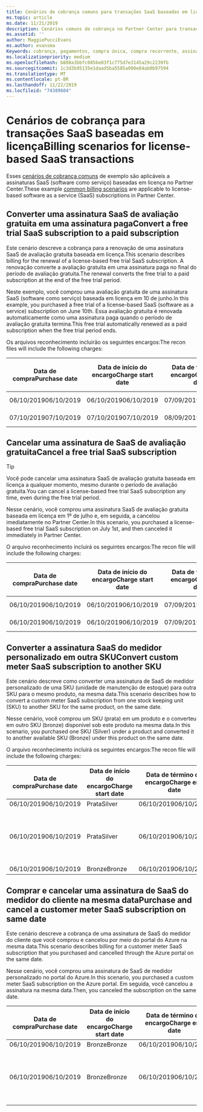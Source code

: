 ```yaml
---
title: Cenários de cobrança comuns para transações SaaS baseadas em licença | Centro de parceiros
ms.topic: article
ms.date: 11/21/2019
description: Cenários comuns de cobrança no Partner Center para transações SaaS baseadas em licença.
ms.assetid: ''
author: MaggiePucciEvans
ms.author: evansma
Keywords: cobrança, pagamentos, compra única, compra recorrente, assinaturas, estações
ms.localizationpriority: medium
ms.openlocfilehash: b808a3bbfc0856e03f1c775d7e3145a29c2239fb
ms.sourcegitcommit: 1c3d3b95135e1daad5ba5585a090e84ab0b97594
ms.translationtype: MT
ms.contentlocale: pt-BR
ms.lasthandoff: 11/22/2019
ms.locfileid: "74389604"
---
```

# <a name="billing-scenarios-for-license-based-saas-transactions"></a><span data-ttu-id="2a565-104">Cenários de cobrança para transações SaaS baseadas em licença</span><span class="sxs-lookup"><span data-stu-id="2a565-104">Billing scenarios for license-based SaaS transactions</span></span>

<span data-ttu-id="2a565-105">Esses [cenários de cobrança comuns](common-billing-scenarios.md) de exemplo são aplicáveis a assinaturas SaaS (software como serviço) baseadas em licença no Partner Center.</span><span class="sxs-lookup"><span data-stu-id="2a565-105">These example [common billing scenarios](common-billing-scenarios.md) are applicable to license-based software as a service (SaaS) subscriptions in Partner Center.</span></span>

## <a name="convert-a-free-trial-saas-subscription-to-a-paid-subscription"></a><span data-ttu-id="2a565-106">Converter uma assinatura SaaS de avaliação gratuita em uma assinatura paga</span><span class="sxs-lookup"><span data-stu-id="2a565-106">Convert a free trial SaaS subscription to a paid subscription</span></span>

<span data-ttu-id="2a565-107">Este cenário descreve a cobrança para a renovação de uma assinatura SaaS de avaliação gratuita baseada em licença.</span><span class="sxs-lookup"><span data-stu-id="2a565-107">This scenario describes billing for the renewal of a license-based free trial SaaS subscription.</span></span> <span data-ttu-id="2a565-108">A renovação converte a avaliação gratuita em uma assinatura paga no final do período de avaliação gratuita.</span><span class="sxs-lookup"><span data-stu-id="2a565-108">The renewal converts the free trial to a paid subscription at the end of the free trial period.</span></span>

<span data-ttu-id="2a565-109">Neste exemplo, você comprou uma avaliação gratuita de uma assinatura SaaS (software como serviço) baseada em licença em 10 de junho.</span><span class="sxs-lookup"><span data-stu-id="2a565-109">In this example, you purchased a free trial of a license-based SaaS (software as a service) subscription on June 10th.</span></span> <span data-ttu-id="2a565-110">Essa avaliação gratuita é renovada automaticamente como uma assinatura paga quando o período de avaliação gratuita termina.</span><span class="sxs-lookup"><span data-stu-id="2a565-110">This free trial automatically renewed as a paid subscription when the free trial period ends.</span></span>

<span data-ttu-id="2a565-111">Os arquivos reconhecimento incluirão os seguintes encargos:</span><span class="sxs-lookup"><span data-stu-id="2a565-111">The recon files will include the following charges:</span></span>

| <span data-ttu-id="2a565-112">Data de compra</span><span class="sxs-lookup"><span data-stu-id="2a565-112">Purchase date</span></span> | <span data-ttu-id="2a565-113">Data de início do encargo</span><span class="sxs-lookup"><span data-stu-id="2a565-113">Charge start date</span></span> | <span data-ttu-id="2a565-114">Data de término do encargo</span><span class="sxs-lookup"><span data-stu-id="2a565-114">Charge end date</span></span> | <span data-ttu-id="2a565-115">Preço unitário</span><span class="sxs-lookup"><span data-stu-id="2a565-115">Unit price</span></span> | <span data-ttu-id="2a565-116">Quantidade de unidades</span><span class="sxs-lookup"><span data-stu-id="2a565-116">Unit quantity</span></span> | <span data-ttu-id="2a565-117">Valor total</span><span class="sxs-lookup"><span data-stu-id="2a565-117">Total amount</span></span> | <span data-ttu-id="2a565-118">Tipo de cobrança</span><span class="sxs-lookup"><span data-stu-id="2a565-118">Charge type</span></span> | <span data-ttu-id="2a565-119">Descrição da assinatura</span><span class="sxs-lookup"><span data-stu-id="2a565-119">Subscription description</span></span> |
| ------------- | ----------------- | --------------- | ---------- | ------------- | ------------ | ----------- | ----------------- |
| <span data-ttu-id="2a565-120">06/10/2019</span><span class="sxs-lookup"><span data-stu-id="2a565-120">06/10/2019</span></span> | <span data-ttu-id="2a565-121">06/10/2019</span><span class="sxs-lookup"><span data-stu-id="2a565-121">06/10/2019</span></span> | <span data-ttu-id="2a565-122">07/09/2019</span><span class="sxs-lookup"><span data-stu-id="2a565-122">07/09/2019</span></span> | <span data-ttu-id="2a565-123">US$ 0</span><span class="sxs-lookup"><span data-stu-id="2a565-123">$0</span></span> | <span data-ttu-id="2a565-124">1</span><span class="sxs-lookup"><span data-stu-id="2a565-124">1</span></span> | <span data-ttu-id="2a565-125">US$ 0</span><span class="sxs-lookup"><span data-stu-id="2a565-125">$0</span></span> | <span data-ttu-id="2a565-126">Novo</span><span class="sxs-lookup"><span data-stu-id="2a565-126">New</span></span> | <span data-ttu-id="2a565-127">Avaliação gratuita</span><span class="sxs-lookup"><span data-stu-id="2a565-127">Free trial</span></span> |
| <span data-ttu-id="2a565-128">07/10/2019</span><span class="sxs-lookup"><span data-stu-id="2a565-128">07/10/2019</span></span> | <span data-ttu-id="2a565-129">07/10/2019</span><span class="sxs-lookup"><span data-stu-id="2a565-129">07/10/2019</span></span> | <span data-ttu-id="2a565-130">08/09/2019</span><span class="sxs-lookup"><span data-stu-id="2a565-130">08/09/2019</span></span> | <span data-ttu-id="2a565-131">US$ 2</span><span class="sxs-lookup"><span data-stu-id="2a565-131">$2</span></span> | <span data-ttu-id="2a565-132">1</span><span class="sxs-lookup"><span data-stu-id="2a565-132">1</span></span> | <span data-ttu-id="2a565-133">US$ 2</span><span class="sxs-lookup"><span data-stu-id="2a565-133">$2</span></span> | <span data-ttu-id="2a565-134">Renovar</span><span class="sxs-lookup"><span data-stu-id="2a565-134">Renew</span></span> | <span data-ttu-id="2a565-135">Assinatura paga</span><span class="sxs-lookup"><span data-stu-id="2a565-135">Paid subscription</span></span> |

## <a name="cancel-a-free-trial-saas-subscription"></a><span data-ttu-id="2a565-136">Cancelar uma assinatura de SaaS de avaliação gratuita</span><span class="sxs-lookup"><span data-stu-id="2a565-136">Cancel a free trial SaaS subscription</span></span>

> [!TIP]
> <span data-ttu-id="2a565-137">Você pode cancelar uma assinatura SaaS de avaliação gratuita baseada em licença a qualquer momento, mesmo durante o período de avaliação gratuita.</span><span class="sxs-lookup"><span data-stu-id="2a565-137">You can cancel a license-based free trial SaaS subscription any time, even during the free trial period.</span></span>

<span data-ttu-id="2a565-138">Nesse cenário, você comprou uma assinatura SaaS de avaliação gratuita baseada em licença em 1º de julho e, em seguida, a cancelou imediatamente no Partner Center.</span><span class="sxs-lookup"><span data-stu-id="2a565-138">In this scenario, you purchased a license-based free trial SaaS subscription on July 1st, and then canceled it immediately in Partner Center.</span></span> 

<span data-ttu-id="2a565-139">O arquivo reconhecimento incluirá os seguintes encargos:</span><span class="sxs-lookup"><span data-stu-id="2a565-139">The recon file will include the following charges:</span></span>

| <span data-ttu-id="2a565-140">Data de compra</span><span class="sxs-lookup"><span data-stu-id="2a565-140">Purchase date</span></span> | <span data-ttu-id="2a565-141">Data de início do encargo</span><span class="sxs-lookup"><span data-stu-id="2a565-141">Charge start date</span></span> | <span data-ttu-id="2a565-142">Data de término do encargo</span><span class="sxs-lookup"><span data-stu-id="2a565-142">Charge end date</span></span> | <span data-ttu-id="2a565-143">Preço unitário</span><span class="sxs-lookup"><span data-stu-id="2a565-143">Unit price</span></span> | <span data-ttu-id="2a565-144">Quantidade de unidades</span><span class="sxs-lookup"><span data-stu-id="2a565-144">Unit quantity</span></span> | <span data-ttu-id="2a565-145">Valor total</span><span class="sxs-lookup"><span data-stu-id="2a565-145">Total amount</span></span> | <span data-ttu-id="2a565-146">Tipo de cobrança</span><span class="sxs-lookup"><span data-stu-id="2a565-146">Charge type</span></span> | <span data-ttu-id="2a565-147">Descrição da assinatura</span><span class="sxs-lookup"><span data-stu-id="2a565-147">Subscription description</span></span> |
| ------------- | ----------------- | --------------- | ---------- | ------------- | ------------ | ----------- | ----------------- |
| <span data-ttu-id="2a565-148">06/10/2019</span><span class="sxs-lookup"><span data-stu-id="2a565-148">06/10/2019</span></span> | <span data-ttu-id="2a565-149">06/10/2019</span><span class="sxs-lookup"><span data-stu-id="2a565-149">06/10/2019</span></span> | <span data-ttu-id="2a565-150">07/09/2019</span><span class="sxs-lookup"><span data-stu-id="2a565-150">07/09/2019</span></span> | <span data-ttu-id="2a565-151">US$ 0</span><span class="sxs-lookup"><span data-stu-id="2a565-151">$0</span></span> | <span data-ttu-id="2a565-152">11</span><span class="sxs-lookup"><span data-stu-id="2a565-152">11</span></span> | <span data-ttu-id="2a565-153">US$ 0</span><span class="sxs-lookup"><span data-stu-id="2a565-153">$0</span></span> | <span data-ttu-id="2a565-154">Novo</span><span class="sxs-lookup"><span data-stu-id="2a565-154">New</span></span> | <span data-ttu-id="2a565-155">Avaliação gratuita</span><span class="sxs-lookup"><span data-stu-id="2a565-155">Free trial</span></span> |
| <span data-ttu-id="2a565-156">06/10/2019</span><span class="sxs-lookup"><span data-stu-id="2a565-156">06/10/2019</span></span> | <span data-ttu-id="2a565-157">06/10/2019</span><span class="sxs-lookup"><span data-stu-id="2a565-157">06/10/2019</span></span> | <span data-ttu-id="2a565-158">07/09/2019</span><span class="sxs-lookup"><span data-stu-id="2a565-158">07/09/2019</span></span> | <span data-ttu-id="2a565-159">US$ 0</span><span class="sxs-lookup"><span data-stu-id="2a565-159">$0</span></span> | <span data-ttu-id="2a565-160">11</span><span class="sxs-lookup"><span data-stu-id="2a565-160">11</span></span> | <span data-ttu-id="2a565-161">US$ 0</span><span class="sxs-lookup"><span data-stu-id="2a565-161">$0</span></span> | <span data-ttu-id="2a565-162">Cancel</span><span class="sxs-lookup"><span data-stu-id="2a565-162">Cancel</span></span> | <span data-ttu-id="2a565-163">Avaliação gratuita</span><span class="sxs-lookup"><span data-stu-id="2a565-163">Free trial</span></span> |

## <a name="convert-custom-meter-saas-subscription-to-another-sku"></a><span data-ttu-id="2a565-164">Converter a assinatura SaaS do medidor personalizado em outra SKU</span><span class="sxs-lookup"><span data-stu-id="2a565-164">Convert custom meter SaaS subscription to another SKU</span></span>

<span data-ttu-id="2a565-165">Este cenário descreve como converter uma assinatura de SaaS de medidor personalizado de uma SKU (unidade de manutenção de estoque) para outra SKU para o mesmo produto, na mesma data.</span><span class="sxs-lookup"><span data-stu-id="2a565-165">This scenario describes how to convert a custom meter SaaS subscription from one stock keeping unit (SKU) to another SKU for the same product, on the same date.</span></span>

<span data-ttu-id="2a565-166">Nesse cenário, você comprou um SKU (prata) em um produto e o converteu em outro SKU (bronze) disponível sob este produto na mesma data.</span><span class="sxs-lookup"><span data-stu-id="2a565-166">In this scenario, you purchased one SKU (Silver) under a product and converted it to another available SKU (Bronze) under this product on the same date.</span></span>

<span data-ttu-id="2a565-167">O arquivo reconhecimento incluirá os seguintes encargos:</span><span class="sxs-lookup"><span data-stu-id="2a565-167">The recon file will include the following charges:</span></span>

| <span data-ttu-id="2a565-168">Data de compra</span><span class="sxs-lookup"><span data-stu-id="2a565-168">Purchase date</span></span> | <span data-ttu-id="2a565-169">Data de início do encargo</span><span class="sxs-lookup"><span data-stu-id="2a565-169">Charge start date</span></span> | <span data-ttu-id="2a565-170">Data de término do encargo</span><span class="sxs-lookup"><span data-stu-id="2a565-170">Charge end date</span></span> | <span data-ttu-id="2a565-171">Preço unitário</span><span class="sxs-lookup"><span data-stu-id="2a565-171">Unit price</span></span> | <span data-ttu-id="2a565-172">Quantidade de unidades</span><span class="sxs-lookup"><span data-stu-id="2a565-172">Unit quantity</span></span> | <span data-ttu-id="2a565-173">Valor total</span><span class="sxs-lookup"><span data-stu-id="2a565-173">Total amount</span></span> | <span data-ttu-id="2a565-174">Tipo de cobrança</span><span class="sxs-lookup"><span data-stu-id="2a565-174">Charge type</span></span> | <span data-ttu-id="2a565-175">Descrição da assinatura</span><span class="sxs-lookup"><span data-stu-id="2a565-175">Subscription description</span></span> |
| ------------- | ----------------- | --------------- | ---------- | ------------- | ------------ | ----------- | ----------------- |
| <span data-ttu-id="2a565-176">06/10/2019</span><span class="sxs-lookup"><span data-stu-id="2a565-176">06/10/2019</span></span> | <span data-ttu-id="2a565-177">Prata</span><span class="sxs-lookup"><span data-stu-id="2a565-177">Silver</span></span> | <span data-ttu-id="2a565-178">06/10/2019</span><span class="sxs-lookup"><span data-stu-id="2a565-178">06/10/2019</span></span> | <span data-ttu-id="2a565-179">06/10/2019</span><span class="sxs-lookup"><span data-stu-id="2a565-179">06/10/2019</span></span> | <span data-ttu-id="2a565-180">US$ 20</span><span class="sxs-lookup"><span data-stu-id="2a565-180">$20</span></span> | <span data-ttu-id="2a565-181">1</span><span class="sxs-lookup"><span data-stu-id="2a565-181">1</span></span> | <span data-ttu-id="2a565-182">US$ 20</span><span class="sxs-lookup"><span data-stu-id="2a565-182">$20</span></span> | <span data-ttu-id="2a565-183">Novo</span><span class="sxs-lookup"><span data-stu-id="2a565-183">New</span></span> | <span data-ttu-id="2a565-184">Assinatura de SaaS do medidor personalizado</span><span class="sxs-lookup"><span data-stu-id="2a565-184">Custom meter SaaS subscription</span></span> |
| <span data-ttu-id="2a565-185">06/10/2019</span><span class="sxs-lookup"><span data-stu-id="2a565-185">06/10/2019</span></span> | <span data-ttu-id="2a565-186">Prata</span><span class="sxs-lookup"><span data-stu-id="2a565-186">Silver</span></span> | <span data-ttu-id="2a565-187">06/10/2019</span><span class="sxs-lookup"><span data-stu-id="2a565-187">06/10/2019</span></span> | <span data-ttu-id="2a565-188">06/10/2019</span><span class="sxs-lookup"><span data-stu-id="2a565-188">06/10/2019</span></span> | <span data-ttu-id="2a565-189">US$ 20</span><span class="sxs-lookup"><span data-stu-id="2a565-189">$20</span></span> | <span data-ttu-id="2a565-190">1</span><span class="sxs-lookup"><span data-stu-id="2a565-190">1</span></span> | <span data-ttu-id="2a565-191">-$20</span><span class="sxs-lookup"><span data-stu-id="2a565-191">-$20</span></span> | <span data-ttu-id="2a565-192">Converter</span><span class="sxs-lookup"><span data-stu-id="2a565-192">Convert</span></span> | <span data-ttu-id="2a565-193">Fatura rateada para assinatura de SaaS de medidor personalizado</span><span class="sxs-lookup"><span data-stu-id="2a565-193">Prorated rebill for custom meter SaaS subscription</span></span> |
| <span data-ttu-id="2a565-194">06/10/2019</span><span class="sxs-lookup"><span data-stu-id="2a565-194">06/10/2019</span></span> | <span data-ttu-id="2a565-195">Bronze</span><span class="sxs-lookup"><span data-stu-id="2a565-195">Bronze</span></span> | <span data-ttu-id="2a565-196">06/10/2019</span><span class="sxs-lookup"><span data-stu-id="2a565-196">06/10/2019</span></span> | <span data-ttu-id="2a565-197">06/10/2019</span><span class="sxs-lookup"><span data-stu-id="2a565-197">06/10/2019</span></span> | <span data-ttu-id="2a565-198">US$ 10</span><span class="sxs-lookup"><span data-stu-id="2a565-198">$10</span></span> | <span data-ttu-id="2a565-199">1</span><span class="sxs-lookup"><span data-stu-id="2a565-199">1</span></span> | <span data-ttu-id="2a565-200">US$ 10</span><span class="sxs-lookup"><span data-stu-id="2a565-200">$10</span></span> | <span data-ttu-id="2a565-201">Converter</span><span class="sxs-lookup"><span data-stu-id="2a565-201">Convert</span></span> | <span data-ttu-id="2a565-202">Assinatura de SaaS do medidor personalizado</span><span class="sxs-lookup"><span data-stu-id="2a565-202">Custom meter SaaS subscription</span></span> |

## <a name="purchase-and-cancel-a-customer-meter-saas-subscription-on-same-date"></a><span data-ttu-id="2a565-203">Comprar e cancelar uma assinatura de SaaS do medidor do cliente na mesma data</span><span class="sxs-lookup"><span data-stu-id="2a565-203">Purchase and cancel a customer meter SaaS subscription on same date</span></span>

<span data-ttu-id="2a565-204">Este cenário descreve a cobrança de uma assinatura de SaaS do medidor do cliente que você comprou e cancelou por meio do portal do Azure na mesma data.</span><span class="sxs-lookup"><span data-stu-id="2a565-204">This scenario describes billing for a customer meter SaaS subscription that you purchased and cancelled through the Azure portal on the same date.</span></span>

<span data-ttu-id="2a565-205">Nesse cenário, você comprou uma assinatura de SaaS de medidor personalizado no portal do Azure.</span><span class="sxs-lookup"><span data-stu-id="2a565-205">In this scenario, you purchased a custom meter SaaS subscription on the Azure portal.</span></span> <span data-ttu-id="2a565-206">Em seguida, você cancelou a assinatura na mesma data.</span><span class="sxs-lookup"><span data-stu-id="2a565-206">Then, you canceled the subscription on the same date.</span></span>

| <span data-ttu-id="2a565-207">Data de compra</span><span class="sxs-lookup"><span data-stu-id="2a565-207">Purchase date</span></span> | <span data-ttu-id="2a565-208">Data de início do encargo</span><span class="sxs-lookup"><span data-stu-id="2a565-208">Charge start date</span></span> | <span data-ttu-id="2a565-209">Data de término do encargo</span><span class="sxs-lookup"><span data-stu-id="2a565-209">Charge end date</span></span> | <span data-ttu-id="2a565-210">Preço unitário</span><span class="sxs-lookup"><span data-stu-id="2a565-210">Unit price</span></span> | <span data-ttu-id="2a565-211">Quantidade de unidades</span><span class="sxs-lookup"><span data-stu-id="2a565-211">Unit quantity</span></span> | <span data-ttu-id="2a565-212">Valor total</span><span class="sxs-lookup"><span data-stu-id="2a565-212">Total amount</span></span> | <span data-ttu-id="2a565-213">Tipo de cobrança</span><span class="sxs-lookup"><span data-stu-id="2a565-213">Charge type</span></span> | <span data-ttu-id="2a565-214">Descrição da assinatura</span><span class="sxs-lookup"><span data-stu-id="2a565-214">Subscription description</span></span> |
| ------------- | ----------------- | --------------- | ---------- | ------------- | ------------ | ----------- | ----------------- |
| <span data-ttu-id="2a565-215">06/10/2019</span><span class="sxs-lookup"><span data-stu-id="2a565-215">06/10/2019</span></span> | <span data-ttu-id="2a565-216">Bronze</span><span class="sxs-lookup"><span data-stu-id="2a565-216">Bronze</span></span> | <span data-ttu-id="2a565-217">06/10/2019</span><span class="sxs-lookup"><span data-stu-id="2a565-217">06/10/2019</span></span> | <span data-ttu-id="2a565-218">06/10/2019</span><span class="sxs-lookup"><span data-stu-id="2a565-218">06/10/2019</span></span> | <span data-ttu-id="2a565-219">US$ 10</span><span class="sxs-lookup"><span data-stu-id="2a565-219">$10</span></span> | <span data-ttu-id="2a565-220">1</span><span class="sxs-lookup"><span data-stu-id="2a565-220">1</span></span> | <span data-ttu-id="2a565-221">US$ 10</span><span class="sxs-lookup"><span data-stu-id="2a565-221">$10</span></span> | <span data-ttu-id="2a565-222">Novo</span><span class="sxs-lookup"><span data-stu-id="2a565-222">New</span></span> | <span data-ttu-id="2a565-223">Assinatura de SaaS do medidor personalizado</span><span class="sxs-lookup"><span data-stu-id="2a565-223">Custom meter SaaS subscription</span></span> |
| <span data-ttu-id="2a565-224">06/10/2019</span><span class="sxs-lookup"><span data-stu-id="2a565-224">06/10/2019</span></span> | <span data-ttu-id="2a565-225">Bronze</span><span class="sxs-lookup"><span data-stu-id="2a565-225">Bronze</span></span> | <span data-ttu-id="2a565-226">06/10/2019</span><span class="sxs-lookup"><span data-stu-id="2a565-226">06/10/2019</span></span> | <span data-ttu-id="2a565-227">06/10/2019</span><span class="sxs-lookup"><span data-stu-id="2a565-227">06/10/2019</span></span> | <span data-ttu-id="2a565-228">US$ 10</span><span class="sxs-lookup"><span data-stu-id="2a565-228">$10</span></span> | <span data-ttu-id="2a565-229">1</span><span class="sxs-lookup"><span data-stu-id="2a565-229">1</span></span> | <span data-ttu-id="2a565-230">-$10</span><span class="sxs-lookup"><span data-stu-id="2a565-230">-$10</span></span> | <span data-ttu-id="2a565-231">CancelImmediate</span><span class="sxs-lookup"><span data-stu-id="2a565-231">CancelImmediate</span></span> | <span data-ttu-id="2a565-232">Assinatura de SaaS do medidor personalizado</span><span class="sxs-lookup"><span data-stu-id="2a565-232">Custom meter SaaS subscription</span></span> |
